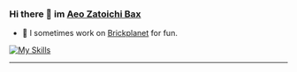 ### Hi there 👋 im [Aeo Zatoichi Bax](https://github.com/im-aeo) <div>


- 🔭 I sometimes work on [Brickplanet](https://github.com/im-aeo/Brickplanet) for fun.


[![My Skills](https://skillicons.dev/icons?i=ts,laravel,html,css,vue,vite,webpack)]()

<hr>
